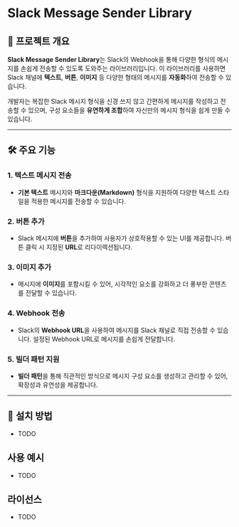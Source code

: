 # Slack Message Sender Library

## 📜 프로젝트 개요

**Slack Message Sender Library**는 Slack의 Webhook을 통해 다양한 형식의 메시지를 손쉽게 전송할 수 있도록 도와주는 라이브러리입니다. 이 라이브러리를 사용하면 Slack 채널에 **텍스트**, **버튼**, **이미지** 등 다양한 형태의 메시지를 **자동화**하여 전송할 수 있습니다.

개발자는 복잡한 Slack 메시지 형식을 신경 쓰지 않고 간편하게 메시지를 작성하고 전송할 수 있으며, 구성 요소들을 **유연하게 조합**하여 자신만의 메시지 형식을 쉽게 만들 수 있습니다.

---

## 🛠️ 주요 기능

### 1. 텍스트 메시지 전송
- **기본 텍스트** 메시지와 **마크다운(Markdown)** 형식을 지원하여 다양한 텍스트 스타일을 적용한 메시지를 전송할 수 있습니다.

### 2. 버튼 추가
- Slack 메시지에 **버튼**을 추가하여 사용자가 상호작용할 수 있는 UI를 제공합니다. 버튼 클릭 시 지정된 **URL**로 리다이렉션됩니다.

### 3. 이미지 추가
- 메시지에 **이미지**를 포함시킬 수 있어, 시각적인 요소를 강화하고 더 풍부한 콘텐츠를 전달할 수 있습니다.

### 4. Webhook 전송
- Slack의 **Webhook URL**을 사용하여 메시지를 Slack 채널로 직접 전송할 수 있습니다. 설정된 Webhook URL로 메시지를 손쉽게 전달합니다.

### 5. 빌더 패턴 지원
- **빌더 패턴**을 통해 직관적인 방식으로 메시지 구성 요소를 생성하고 관리할 수 있어, 확장성과 유연성을 제공합니다.

---

## 🚀 설치 방법
- TODO
## 사용 예시

- TODO
## 라이선스

- TODO